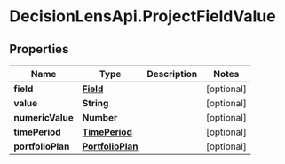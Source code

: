 # DecisionLensApi.ProjectFieldValue

## Properties
Name | Type | Description | Notes
------------ | ------------- | ------------- | -------------
**field** | [**Field**](Field.md) |  | [optional] 
**value** | **String** |  | [optional] 
**numericValue** | **Number** |  | [optional] 
**timePeriod** | [**TimePeriod**](TimePeriod.md) |  | [optional] 
**portfolioPlan** | [**PortfolioPlan**](PortfolioPlan.md) |  | [optional] 


